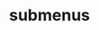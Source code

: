 ---
layout: page
title: submenus
nav: true
nav_order: 6
dropdown: true
children: 
    - title: publications
      permalink: /publications/
    - title: divider
    - title: newsletter
    - permalink: /newsletter/
    - title: teaching
      permalink: /teaching/
    - title: divider
    - title: cv
      permalink: /cv/
---